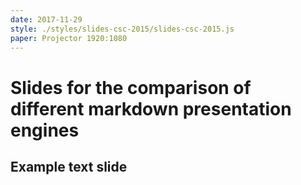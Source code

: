 ```yaml
---
date: 2017-11-29
style: ./styles/slides-csc-2015/slides-csc-2015.js
paper: Projector 1920:1080
---
```


Slides for the comparison of different markdown presentation engines
===================================================

Example text slide
---------------------
